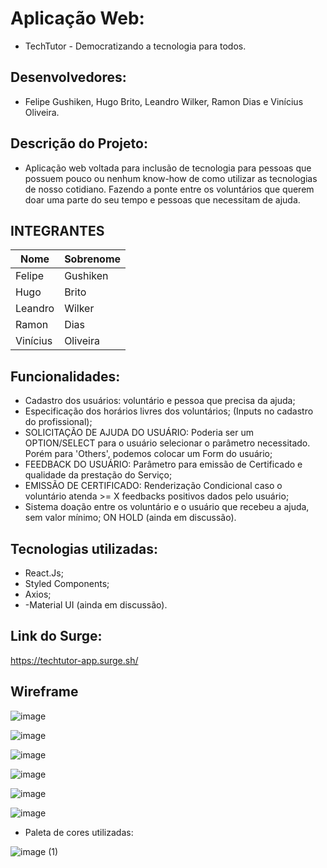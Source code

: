 # Aplicação Web: 

- TechTutor - Democratizando a tecnologia para todos.

## Desenvolvedores: 
- Felipe Gushiken, Hugo Brito, Leandro Wilker, Ramon Dias e Vinícius Oliveira.

## Descrição do Projeto:
- Aplicação web voltada para inclusão de tecnologia para pessoas que possuem pouco ou nenhum know-how de como utilizar as tecnologias de nosso cotidiano. Fazendo a ponte entre os voluntários que querem doar uma parte do seu tempo e pessoas que necessitam de ajuda. 

## INTEGRANTES
Nome      | Sobrenome
--------- | ------
Felipe    | Gushiken
Hugo    | Brito
Leandro  | Wilker
Ramon    | Dias
Vinícius | Oliveira

## Funcionalidades:
- Cadastro dos usuários: voluntário e pessoa que precisa da ajuda;
- Especificação dos horários livres dos voluntários; (Inputs no cadastro do profissional);
- SOLICITAÇÃO DE AJUDA DO USUÁRIO: Poderia ser um OPTION/SELECT para o usuário selecionar o parâmetro necessitado. Porém para 'Others', podemos colocar um Form do usuário;
- FEEDBACK DO USUÁRIO: Parâmetro para emissão de Certificado e qualidade da prestação do Serviço;
- EMISSÃO DE CERTIFICADO: Renderização Condicional caso o voluntário atenda >= X feedbacks positivos dados pelo usuário;
- Sistema doação entre os voluntário e o usuário que recebeu a ajuda, sem valor mínimo; ON HOLD (ainda em discussão).

## Tecnologias utilizadas:
- React.Js;
- Styled Components;
- Axios;
- -Material UI (ainda em discussão).

## Link do Surge:
https://techtutor-app.surge.sh/

## Wireframe

![image](https://user-images.githubusercontent.com/52759918/128646021-91299c04-cbd6-4088-a121-486b58923a60.png)

![image](https://user-images.githubusercontent.com/52759918/128646036-a01a5978-4d7f-485f-b91e-2ffb8830178b.png)

![image](https://user-images.githubusercontent.com/52759918/128646045-c911c79d-7fa7-4532-b8ac-bb8da33cad71.png)

![image](https://user-images.githubusercontent.com/52759918/128646058-e2d3dfbe-08cf-4393-8624-579e3d9406aa.png)

![image](https://user-images.githubusercontent.com/52759918/128646081-9bd621fb-535f-470a-a49d-70483c9b84e7.png)

![image](https://user-images.githubusercontent.com/52759918/128646090-ef6205c3-6db6-494c-a160-4b02ecfc7ad5.png)

* Paleta de cores utilizadas:

![image (1)](https://user-images.githubusercontent.com/85254026/128077887-44d342f3-7b56-46c3-8836-f638c8a07db1.png)







